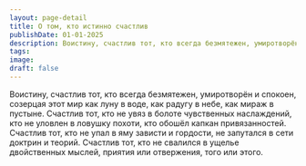 ```yaml
---
layout: page-detail
title: О том, кто истинно счастлив
publishDate: 01-01-2025
description: Воистину, счастлив тот, кто всегда безмятежен, умиротворён и спокоен, созерцая этот мир как луну в воде, как радугу в небе, как мираж в пустыне.  Счастлив тот, кто не увяз в болоте чувственных наслаждений, кто не уловлен в ловушку похоти, кто обошёл капкан привязанностей.
tags:
image:
draft: false
---
```

Воистину, счастлив тот, кто всегда безмятежен, умиротворён и спокоен, созерцая этот мир как луну в воде, как радугу в небе, как мираж в пустыне.  Счастлив тот, кто не увяз в болоте чувственных наслаждений, кто не уловлен в ловушку похоти, кто обошёл капкан привязанностей.  Счастлив тот, кто не упал в яму зависти и гордости, не запутался в сети доктрин и теорий.  Счастлив тот, кто не свалился в ущелье двойственных мыслей, приятия или отвержения, того или этого.
  
